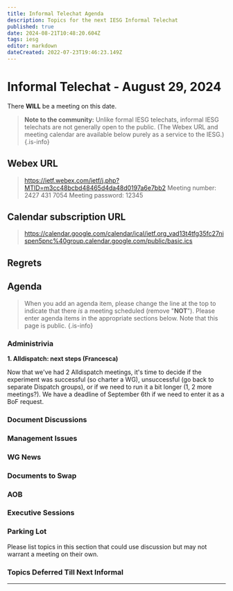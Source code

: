 ```yaml
---
title: Informal Telechat Agenda
description: Topics for the next IESG Informal Telechat
published: true
date: 2024-08-21T10:48:20.604Z
tags: iesg
editor: markdown
dateCreated: 2022-07-23T19:46:23.149Z
---
```


# Informal Telechat - August 29, 2024

 There **WILL** be a meeting on this date.

> **Note to the community:** Unlike formal IESG telechats, informal IESG telechats are not generally open to the public. (The Webex URL and meeting calendar are available below purely as a service to the IESG.)
{.is-info}

## Webex URL

> https://ietf.webex.com/ietf/j.php?MTID=m3cc48bcbd48465d4da48d0197a6e7bb2
Meeting number: 2427 431 7054
Meeting password: 12345 


## Calendar subscription URL

> https://calendar.google.com/calendar/ical/ietf.org_vad13t4tfg35fc27nispen5pnc%40group.calendar.google.com/public/basic.ics


## Regrets


## Agenda

> When you add an agenda item, please change the line at the top to indicate that there *is* a meeting scheduled (remove "**NOT**"). Please enter agenda items in the appropriate sections below.
Note that this page is public.
{.is-info}

### Administrivia

**1. Alldispatch: next steps (Francesca)**

Now that we've had 2 Alldispatch meetings, it's time to decide if the experiment was successful (so charter a WG), unsuccessful (go back to separate Dispatch groups), or if we need to run it a bit longer (1, 2 more meetings?). We have a deadline of September 6th if we need to enter it as a BoF request.

### Document Discussions

### Management Issues


### WG News 

### Documents to Swap 

### AOB

### Executive Sessions


### Parking Lot
Please list topics in this section that could use discussion but may not warrant a meeting on their own. 

### Topics Deferred Till Next Informal 

-------


